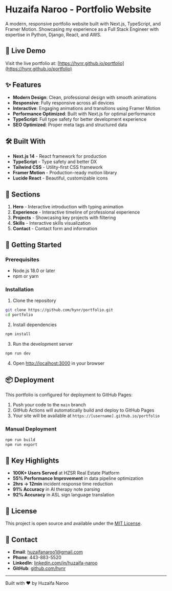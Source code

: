# Huzaifa Naroo - Portfolio Website

A modern, responsive portfolio website built with Next.js, TypeScript, and Framer Motion. Showcasing my experience as a Full Stack Engineer with expertise in Python, Django, React, and AWS.

## 🚀 Live Demo

Visit the live portfolio at: [https://hynr.github.io/portfolio](https://hynr.github.io/portfolio)

## ✨ Features

- **Modern Design**: Clean, professional design with smooth animations
- **Responsive**: Fully responsive across all devices
- **Interactive**: Engaging animations and transitions using Framer Motion
- **Performance Optimized**: Built with Next.js for optimal performance
- **TypeScript**: Full type safety for better development experience
- **SEO Optimized**: Proper meta tags and structured data

## 🛠️ Built With

- **Next.js 14** - React framework for production
- **TypeScript** - Type safety and better DX
- **Tailwind CSS** - Utility-first CSS framework
- **Framer Motion** - Production-ready motion library
- **Lucide React** - Beautiful, customizable icons

## 📱 Sections

1. **Hero** - Interactive introduction with typing animation
2. **Experience** - Interactive timeline of professional experience
3. **Projects** - Showcasing key projects with filtering
4. **Skills** - Interactive skills visualization
5. **Contact** - Contact form and information

## 🚀 Getting Started

### Prerequisites

- Node.js 18.0 or later
- npm or yarn

### Installation

1. Clone the repository
```bash
git clone https://github.com/hynr/portfolio.git
cd portfolio
```

2. Install dependencies
```bash
npm install
```

3. Run the development server
```bash
npm run dev
```

4. Open [http://localhost:3000](http://localhost:3000) in your browser

## 📦 Deployment

This portfolio is configured for deployment to GitHub Pages:

1. Push your code to the `main` branch
2. GitHub Actions will automatically build and deploy to GitHub Pages
3. Your site will be available at `https://[username].github.io/portfolio`

### Manual Deployment

```bash
npm run build
npm run export
```

## 🎯 Key Highlights

- **100K+ Users Served** at HZSR Real Estate Platform
- **55% Performance Improvement** in data pipeline optimization
- **2hrs → 12min** incident response time reduction
- **91% Accuracy** in AI therapy note parsing
- **92% Accuracy** in ASL sign language translation

## 📄 License

This project is open source and available under the [MIT License](LICENSE).

## 📧 Contact

- **Email**: huzaifanaroo1@gmail.com
- **Phone**: 443-883-5520
- **LinkedIn**: [linkedin.com/in/huzaifa-naroo](https://linkedin.com/in/huzaifa-naroo)
- **GitHub**: [github.com/hynr](https://github.com/hynr)

---

Built with ❤️ by Huzaifa Naroo
